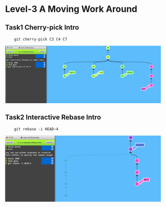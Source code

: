# Level-3 A Moving Work Around

## Task1 Cherry-pick Intro
```
    git cherry-pick C3 C4 C7
```
![alt text](image.png)

## Task2 Interactive Rebase Intro
```
    git rebase -i HEAD~4
```
![alt text](image-1.png)